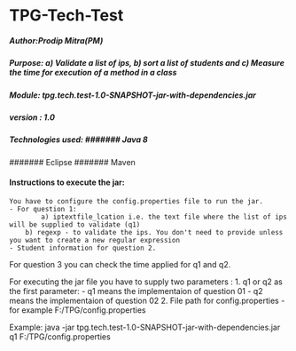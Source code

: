 # TPG-Tech-Test

##### Author:Prodip Mitra(PM)
##### Purpose: a) Validate a list of ips, b) sort a list of students  and c) Measure the time for execution of a method in a class
##### Module: tpg.tech.test-1.0-SNAPSHOT-jar-with-dependencies.jar
##### version : 1.0

##### Technologies used: ####### Java 8
  ####### Eclipse 
  ####### Maven


#### Instructions to execute the jar:
 	You have to configure the config.properties file to run the jar.
	- For question 1:
    		a) iptextfile_lcation i.e. the text file where the list of ips will be supplied to validate (q1)
		b) regexp - to validate the ips. You don't need to provide unless you want to create a new regular expression
	- Student information for question 2.
For question 3 you can check the time applied for q1 and q2.
	 
For executing the jar file you have to supply two parameters :
	1. q1 or q2 as the first parameter:
		- q1 means the implementaion of question 01
		- q2 means the implementaion of question 02
	2. File path for config.properties
		- for example F:/TPG/config.properties
		
Example: java -jar tpg.tech.test-1.0-SNAPSHOT-jar-with-dependencies.jar q1 F:/TPG/config.properties

